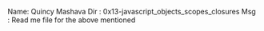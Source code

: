 Name: Quincy Mashava
Dir : 0x13-javascript_objects_scopes_closures
Msg : Read me file for the above mentioned 